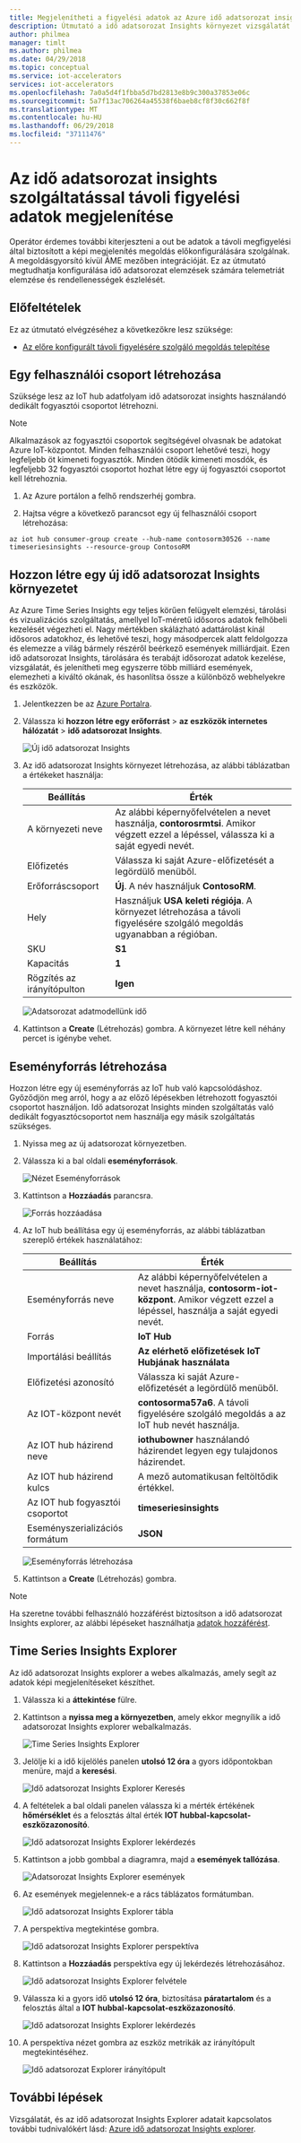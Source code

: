 ```yaml
---
title: Megjelenítheti a figyelési adatok az Azure idő adatsorozat insights szolgáltatással távoli |} Microsoft Docs
description: Útmutató a idő adatsorozat Insights környezet vizsgálatát és elemzését a távoli figyelésére szolgáló megoldás idő adatsorozat adatainak beállításait.
author: philmea
manager: timlt
ms.author: philmea
ms.date: 04/29/2018
ms.topic: conceptual
ms.service: iot-accelerators
services: iot-accelerators
ms.openlocfilehash: 7a0a5d4f1fbba5d7bd2813e8b9c300a37853e06c
ms.sourcegitcommit: 5a7f13ac706264a45538f6baeb8cf8f30c662f8f
ms.translationtype: MT
ms.contentlocale: hu-HU
ms.lasthandoff: 06/29/2018
ms.locfileid: "37111476"
---
```

# <a name="visualize-remote-monitoring-data-with-time-series-insights"></a>Az idő adatsorozat insights szolgáltatással távoli figyelési adatok megjelenítése

Operátor érdemes további kiterjeszteni a out be adatok a távoli megfigyelési által biztosított a képi megjelenítés megoldás előkonfigurálására szolgálnak. A megoldásgyorsító kívül ÁME mezőben integrációját. Ez az útmutató megtudhatja konfigurálása idő adatsorozat elemzések számára telemetriát elemzése és rendellenességek észlelését.

## <a name="prerequisites"></a>Előfeltételek

Ez az útmutató elvégzéséhez a következőkre lesz szüksége:

* [Az előre konfigurált távoli figyelésére szolgáló megoldás telepítése](iot-accelerators-remote-monitoring-deploy.md)

## <a name="create-a-consumer-group"></a>Egy felhasználói csoport létrehozása

Szüksége lesz az IoT hub adatfolyam idő adatsorozat insights használandó dedikált fogyasztói csoportot létrehozni.

> [!NOTE]
> Alkalmazások az fogyasztói csoportok segítségével olvasnak be adatokat Azure IoT-központot. Minden felhasználói csoport lehetővé teszi, hogy legfeljebb öt kimeneti fogyasztók. Minden ötödik kimeneti mosdók, és legfeljebb 32 fogyasztói csoportot hozhat létre egy új fogyasztói csoportot kell létrehoznia.

1. Az Azure portálon a felhő rendszerhéj gombra.

1. Hajtsa végre a következő parancsot egy új felhasználói csoport létrehozása:

```azurecli-interactive
az iot hub consumer-group create --hub-name contosorm30526 --name timeseriesinsights --resource-group ContosoRM
```

## <a name="create-a-new-time-series-insights-environment"></a>Hozzon létre egy új idő adatsorozat Insights környezetet

Az Azure Time Series Insights egy teljes körűen felügyelt elemzési, tárolási és vizualizációs szolgáltatás, amellyel IoT-méretű idősoros adatok felhőbeli kezelését végezheti el. Nagy mértékben skálázható adattárolást kínál idősoros adatokhoz, és lehetővé teszi, hogy másodpercek alatt feldolgozza és elemezze a világ bármely részéről beérkező események milliárdjait. Ezen idő adatsorozat Insights, tárolására és terabájt idősorozat adatok kezelése, vizsgálatát, és jelenítheti meg egyszerre több milliárd események, elemezheti a kiváltó okának, és hasonlítsa össze a különböző webhelyekre és eszközök.

1. Jelentkezzen be az [Azure Portalra](http://portal.azure.com/).

1. Válassza ki **hozzon létre egy erőforrást** > **az eszközök internetes hálózatát** > **idő adatsorozat Insights**.

    ![Új idő adatsorozat Insights](./media/iot-accelerators-time-series-insights/new-time-series-insights.png)

1. Az idő adatsorozat Insights környezet létrehozása, az alábbi táblázatban a értékeket használja:

    | Beállítás | Érték |
    | ------- | ----- |
    | A környezeti neve | Az alábbi képernyőfelvételen a nevet használja, **contorosrmtsi**. Amikor végzett ezzel a lépéssel, válassza ki a saját egyedi nevét. |
    | Előfizetés | Válassza ki saját Azure-előfizetését a legördülő menüből. |
    | Erőforráscsoport | **Új**. A név használjuk **ContosoRM**. |
    | Hely | Használjuk **USA keleti régiója**. A környezet létrehozása a távoli figyelésére szolgáló megoldás ugyanabban a régióban. |
    | SKU |**S1** |
    | Kapacitás | **1** |
    | Rögzítés az irányítópulton | **Igen** |

    ![Adatsorozat adatmodellünk idő](./media/iot-accelerators-time-series-insights/new-time-series-insights-create.png)

1. Kattintson a **Create** (Létrehozás) gombra. A környezet létre kell néhány percet is igénybe vehet.

## <a name="create-event-source"></a>Eseményforrás létrehozása

Hozzon létre egy új eseményforrás az IoT hub való kapcsolódáshoz. Győződjön meg arról, hogy a az előző lépésekben létrehozott fogyasztói csoportot használjon. Idő adatsorozat Insights minden szolgáltatás való dedikált fogyasztócsoportot nem használja egy másik szolgáltatás szükséges.

1. Nyissa meg az új adatsorozat környezetben.

1. Válassza ki a bal oldali **eseményforrások**.

    ![Nézet Eseményforrások](./media/iot-accelerators-time-series-insights/time-series-insights-event-sources.png)

1. Kattintson a **Hozzáadás** parancsra.

    ![Forrás hozzáadása](./media/iot-accelerators-time-series-insights/time-series-insights-event-sources-add.png)

1. Az IoT hub beállítása egy új eseményforrás, az alábbi táblázatban szereplő értékek használatához:

    | Beállítás | Érték |
    | ------- | ----- |
    | Eseményforrás neve | Az alábbi képernyőfelvételen a nevet használja, **contosorm-iot-központ**. Amikor végzett ezzel a lépéssel, használja a saját egyedi nevét. |
    | Forrás | **IoT Hub** |
    | Importálási beállítás | **Az elérhető előfizetések IoT Hubjának használata** |
    | Előfizetési azonosító | Válassza ki saját Azure-előfizetését a legördülő menüből. |
    | Az IOT-központ nevét | **contosorma57a6**. A távoli figyelésére szolgáló megoldás a az IoT hub nevét használja. |
    | Az IOT hub házirend neve | **iothubowner** használandó házirendet legyen egy tulajdonos házirendet. |
    | Az IOT hub házirend kulcs | A mező automatikusan feltöltődik értékkel. |
    | Az IOT hub fogyasztói csoportot | **timeseriesinsights** |
    | Eseményszerializációs formátum | **JSON**     | Időbélyeg-tulajdonság neve | Hagyja üresen |

    ![Eseményforrás létrehozása](./media/iot-accelerators-time-series-insights/time-series-insights-event-source-create.png)

1. Kattintson a **Create** (Létrehozás) gombra.

> [!NOTE]
> Ha szeretne további felhasználó hozzáférést biztosítson a idő adatsorozat Insights explorer, az alábbi lépéseket használhatja [adatok hozzáférést](https://docs.microsoft.com/en-us/azure/time-series-insights/time-series-insights-data-access#grant-data-access).

## <a name="time-series-insights-explorer"></a>Time Series Insights Explorer

Az idő adatsorozat Insights explorer a webes alkalmazás, amely segít az adatok képi megjelenítéseket készíthet.

1. Válassza ki a **áttekintése** fülre.

1. Kattintson a **nyissa meg a környezetben**, amely ekkor megnyílik a idő adatsorozat Insights explorer webalkalmazás.

    ![Time Series Insights Explorer](./media/iot-accelerators-time-series-insights/time-series-insights-environment.png)

1. Jelölje ki a idő kijelölés panelen **utolsó 12 óra** a gyors időpontokban menüre, majd a **keresési**.

    ![Idő adatsorozat Insights Explorer Keresés](./media/iot-accelerators-time-series-insights/time-series-insights-search-time.png)

1. A feltételek a bal oldali panelen válassza ki a mérték értékének **hőmérséklet** és a felosztás által érték **IOT hubbal-kapcsolat-eszközazonosító**.

    ![Idő adatsorozat Insights Explorer lekérdezés](./media/iot-accelerators-time-series-insights/time-series-insights-query1.png)

1. Kattintson a jobb gombbal a diagramra, majd a **események tallózása**.

    ![Adatsorozat Insights Explorer események](./media/iot-accelerators-time-series-insights/time-series-insights-explore-events.png)

1. Az események megjelennek-e a rács táblázatos formátumban.

    ![Idő adatsorozat Insights Explorer tábla](./media/iot-accelerators-time-series-insights/time-series-insights-table.png)

1. A perspektíva megtekintése gombra.

    ![Idő adatsorozat Insights Explorer perspektíva](./media/iot-accelerators-time-series-insights/time-series-insights-explorer-perspective.png)

1. Kattintson a **Hozzáadás** perspektíva egy új lekérdezés létrehozásához.

    ![Idő adatsorozat Insights Explorer felvétele](./media/iot-accelerators-time-series-insights/time-series-insights-new-query.png)

1. Válassza ki a gyors idő **utolsó 12 óra**, biztosítása **páratartalom** és a felosztás által a **IOT hubbal-kapcsolat-eszközazonosító**.

    ![Idő adatsorozat Insights Explorer lekérdezés](./media/iot-accelerators-time-series-insights/time-series-insights-query2.png)

1. A perspektíva nézet gombra az eszköz metrikák az irányítópult megtekintéséhez.

    ![Idő adatsorozat Explorer irányítópult](./media/iot-accelerators-time-series-insights/time-series-insights-dashboard.png)

## <a name="next-steps"></a>További lépések

Vizsgálatát, és az idő adatsorozat Insights Explorer adatait kapcsolatos további tudnivalókért lásd: [Azure idő adatsorozat Insights explorer](https://docs.microsoft.com/azure/time-series-insights/time-series-insights-explorer).
